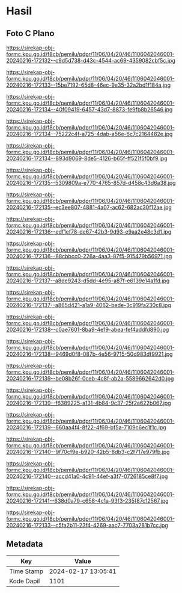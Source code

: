 # Hasil

## Foto C Plano

https://sirekap-obj-formc.kpu.go.id/f8cb/pemilu/pdpr/11/06/04/20/46/1106042046001-20240216-172132--c9d5d738-d43c-4544-ac69-4359082cbf5c.jpg

https://sirekap-obj-formc.kpu.go.id/f8cb/pemilu/pdpr/11/06/04/20/46/1106042046001-20240216-172133--15be7192-65d8-46ec-9e35-32a2bd1f184a.jpg

https://sirekap-obj-formc.kpu.go.id/f8cb/pemilu/pdpr/11/06/04/20/46/1106042046001-20240216-172134--40f09419-6457-43d7-8873-fe9fb8b26546.jpg

https://sirekap-obj-formc.kpu.go.id/f8cb/pemilu/pdpr/11/06/04/20/46/1106042046001-20240216-172134--75222c4f-a725-4dab-a56e-6c7c2164482e.jpg

https://sirekap-obj-formc.kpu.go.id/f8cb/pemilu/pdpr/11/06/04/20/46/1106042046001-20240216-172134--893d9069-8de5-4126-b65f-ff521f5f0bf9.jpg

https://sirekap-obj-formc.kpu.go.id/f8cb/pemilu/pdpr/11/06/04/20/46/1106042046001-20240216-172135--5309809a-e770-4765-857d-d458c43d6a38.jpg

https://sirekap-obj-formc.kpu.go.id/f8cb/pemilu/pdpr/11/06/04/20/46/1106042046001-20240216-172135--ec3ee807-4881-4a07-ac62-682ac30f12ae.jpg

https://sirekap-obj-formc.kpu.go.id/f8cb/pemilu/pdpr/11/06/04/20/46/1106042046001-20240216-172136--edf1ef78-de67-42b3-9d93-e9aa2e48c3d1.jpg

https://sirekap-obj-formc.kpu.go.id/f8cb/pemilu/pdpr/11/06/04/20/46/1106042046001-20240216-172136--88cbbcc0-226a-4aa3-87f5-915479b56971.jpg

https://sirekap-obj-formc.kpu.go.id/f8cb/pemilu/pdpr/11/06/04/20/46/1106042046001-20240216-172137--a8de9243-d5dd-4e95-a87f-e6139e14a1fd.jpg

https://sirekap-obj-formc.kpu.go.id/f8cb/pemilu/pdpr/11/06/04/20/46/1106042046001-20240216-172137--a865d421-a1a9-4062-bede-3c919fa230c8.jpg

https://sirekap-obj-formc.kpu.go.id/f8cb/pemilu/pdpr/11/06/04/20/46/1106042046001-20240216-172138--c0ae7601-8ba9-4e19-abea-fef4addfd890.jpg

https://sirekap-obj-formc.kpu.go.id/f8cb/pemilu/pdpr/11/06/04/20/46/1106042046001-20240216-172138--9469d0f8-087b-4e56-9715-50d983df9921.jpg

https://sirekap-obj-formc.kpu.go.id/f8cb/pemilu/pdpr/11/06/04/20/46/1106042046001-20240216-172139--be08b26f-0ceb-4c8f-ab2a-5589662642d0.jpg

https://sirekap-obj-formc.kpu.go.id/f8cb/pemilu/pdpr/11/06/04/20/46/1106042046001-20240216-172139--f6389225-a131-4b84-9c37-25f2a622b067.jpg

https://sirekap-obj-formc.kpu.go.id/f8cb/pemilu/pdpr/11/06/04/20/46/1106042046001-20240216-172139--660aa4f4-8f22-4f69-bf5a-7109c6ec1f1c.jpg

https://sirekap-obj-formc.kpu.go.id/f8cb/pemilu/pdpr/11/06/04/20/46/1106042046001-20240216-172140--9f70cf9e-b920-42b5-8db3-c2f717e979fb.jpg

https://sirekap-obj-formc.kpu.go.id/f8cb/pemilu/pdpr/11/06/04/20/46/1106042046001-20240216-172140--accd41a0-4c91-44ef-a3f7-0726185ce8f7.jpg

https://sirekap-obj-formc.kpu.go.id/f8cb/pemilu/pdpr/11/06/04/20/46/1106042046001-20240216-172141--638d0a79-c658-4c1a-93f3-235f87c12567.jpg

https://sirekap-obj-formc.kpu.go.id/f8cb/pemilu/pdpr/11/06/04/20/46/1106042046001-20240216-172133--c5fa2b11-23f4-4269-aac7-7703a281b7cc.jpg


## Metadata

| Key        | Value               |
| ---------- | ------------------- |
| Time Stamp | 2024-02-17 13:05:41 |
| Kode Dapil | 1101                |



